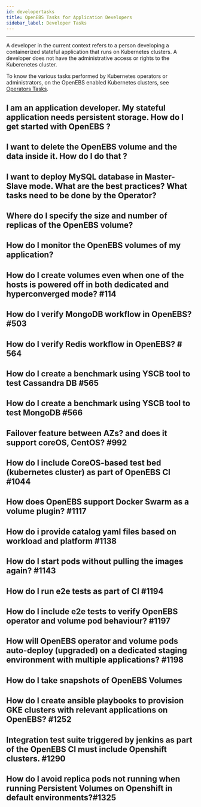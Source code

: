 ```yaml
---
id: developertasks
title: OpenEBS Tasks for Application Developers
sidebar_label: Developer Tasks
---
```


------

A developer in the current context refers to a person developing a containerized stateful application that runs on Kubernetes clusters. A developer does not have the administrative access or rights to the Kuberenetes cluster. 

To know the various tasks performed by Kubernetes operators or administrators, on the OpenEBS enabled Kubernetes clusters, see [Operators Tasks](/docs/operatortasks.html).



## I am an application developer. My stateful application needs persistent storage. How do I get started with OpenEBS ?

## I want to delete the OpenEBS volume and the data inside it. How do I do that ?

## I want to deploy MySQL database in Master-Slave mode. What are the best practices? What tasks need to be done by the Operator?

## Where do I specify the size and number of replicas of the OpenEBS volume?

## How do I monitor the OpenEBS volumes of my application?

## How do I create volumes even when one of the hosts is powered off in both dedicated and hyperconverged mode? #114

## How do I verify MongoDB workflow in OpenEBS? #503

## How do I verify Redis workflow in OpenEBS? # 564

## How do I create a benchmark using YSCB tool to test Cassandra DB #565

## How do I create a benchmark using YSCB tool to test MongoDB #566

## Failover feature between AZs? and does it support coreOS, CentOS? #992

## How do I include CoreOS-based test bed (kubernetes cluster) as part of OpenEBS CI #1044

## How does OpenEBS support  Docker Swarm as a volume plugin? #1117

## How do i provide catalog yaml files based on workload and platform #1138

## How do I start pods without pulling the images again? #1143

## How do I run e2e tests as part of CI #1194

## How do I include e2e tests to verify OpenEBS operator and volume pod behaviour? #1197

## How will OpenEBS operator and volume pods auto-deploy (upgraded) on a dedicated staging environment with multiple applications? #1198

## How do I take snapshots of OpenEBS Volumes



## How do I create ansible playbooks to provision GKE clusters with relevant applications on OpenEBS? #1252

## Integration test suite triggered by jenkins as part of the OpenEBS CI must include Openshift clusters. #1290

## How do I avoid replica pods not running when running Persistent Volumes on Openshift in default environments?#1325








<!-- Hotjar Tracking Code for https://docs.openebs.io -->
<script>
   (function(h,o,t,j,a,r){
       h.hj=h.hj||function(){(h.hj.q=h.hj.q||[]).push(arguments)};
       h._hjSettings={hjid:785693,hjsv:6};
       a=o.getElementsByTagName('head')[0];
       r=o.createElement('script');r.async=1;
       r.src=t+h._hjSettings.hjid+j+h._hjSettings.hjsv;
       a.appendChild(r);
   })(window,document,'https://static.hotjar.com/c/hotjar-','.js?sv=');
</script>
